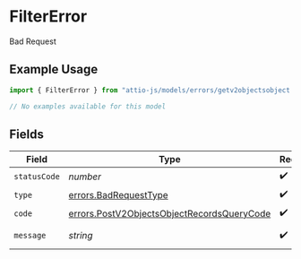 # FilterError

Bad Request

## Example Usage

```typescript
import { FilterError } from "attio-js/models/errors/getv2objectsobject.js";

// No examples available for this model
```

## Fields

| Field                                                                                                    | Type                                                                                                     | Required                                                                                                 | Description                                                                                              | Example                                                                                                  |
| -------------------------------------------------------------------------------------------------------- | -------------------------------------------------------------------------------------------------------- | -------------------------------------------------------------------------------------------------------- | -------------------------------------------------------------------------------------------------------- | -------------------------------------------------------------------------------------------------------- |
| `statusCode`                                                                                             | *number*                                                                                                 | :heavy_check_mark:                                                                                       | N/A                                                                                                      |                                                                                                          |
| `type`                                                                                                   | [errors.BadRequestType](../../models/errors/badrequesttype.md)                                           | :heavy_check_mark:                                                                                       | N/A                                                                                                      |                                                                                                          |
| `code`                                                                                                   | [errors.PostV2ObjectsObjectRecordsQueryCode](../../models/errors/postv2objectsobjectrecordsquerycode.md) | :heavy_check_mark:                                                                                       | N/A                                                                                                      |                                                                                                          |
| `message`                                                                                                | *string*                                                                                                 | :heavy_check_mark:                                                                                       | N/A                                                                                                      | Error in filter.                                                                                         |
